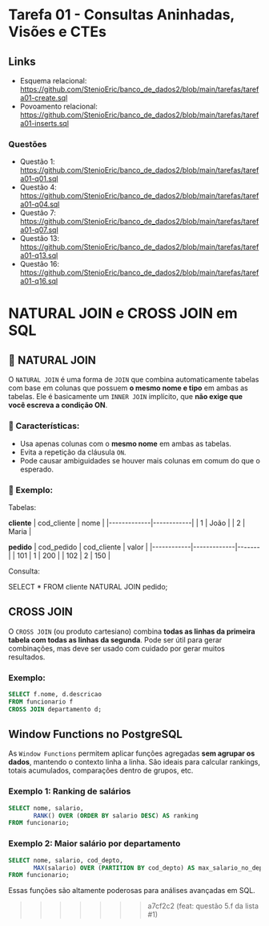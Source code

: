 # Tarefa 01 - Consultas Aninhadas, Visões e CTEs

## Links 

- Esquema relacional: https://github.com/StenioEric/banco_de_dados2/blob/main/tarefas/tarefa01-create.sql
- Povoamento relacional: https://github.com/StenioEric/banco_de_dados2/blob/main/tarefas/tarefa01-inserts.sql
### Questões
- Questão 1: https://github.com/StenioEric/banco_de_dados2/blob/main/tarefas/tarefa01-q01.sql
- Questão 4: https://github.com/StenioEric/banco_de_dados2/blob/main/tarefas/tarefa01-q04.sql
- Questão 7: https://github.com/StenioEric/banco_de_dados2/blob/main/tarefas/tarefa01-q07.sql
- Questão 13: https://github.com/StenioEric/banco_de_dados2/blob/main/tarefas/tarefa01-q13.sql
- Questão 16: https://github.com/StenioEric/banco_de_dados2/blob/main/tarefas/tarefa01-q16.sql


# NATURAL JOIN e CROSS JOIN em SQL

## 🔗 NATURAL JOIN

O `NATURAL JOIN` é uma forma de `JOIN` que combina automaticamente tabelas com base em colunas que possuem **o mesmo nome e tipo** em ambas as tabelas. Ele é basicamente um `INNER JOIN` implícito, que **não exige que você escreva a condição ON**.

### 🧠 Características:
- Usa apenas colunas com o **mesmo nome** em ambas as tabelas.
- Evita a repetição da cláusula `ON`.
- Pode causar ambiguidades se houver mais colunas em comum do que o esperado.

### 📌 Exemplo:

Tabelas:

**cliente**
| cod_cliente | nome       |
|-------------|------------|
| 1           | João       |
| 2           | Maria      |

**pedido**
| cod_pedido | cod_cliente | valor |
|------------|-------------|-------|
| 101        | 1           | 200   |
| 102        | 2           | 150   |

Consulta:

SELECT * 
FROM cliente 
NATURAL JOIN pedido;


## CROSS JOIN

O `CROSS JOIN` (ou produto cartesiano) combina **todas as linhas da primeira tabela com todas as linhas da segunda**. Pode ser útil para gerar combinações, mas deve ser usado com cuidado por gerar muitos resultados.

### Exemplo:
```sql
SELECT f.nome, d.descricao
FROM funcionario f
CROSS JOIN departamento d;
```

## Window Functions no PostgreSQL

As `Window Functions` permitem aplicar funções agregadas **sem agrupar os dados**, mantendo o contexto linha a linha. São ideais para calcular rankings, totais acumulados, comparações dentro de grupos, etc.

### Exemplo 1: Ranking de salários
```sql
SELECT nome, salario,
       RANK() OVER (ORDER BY salario DESC) AS ranking
FROM funcionario;
```

### Exemplo 2: Maior salário por departamento
```sql
SELECT nome, salario, cod_depto,
       MAX(salario) OVER (PARTITION BY cod_depto) AS max_salario_no_depto
FROM funcionario;
```

Essas funções são altamente poderosas para análises avançadas em SQL.

>>>>>>> a7cf2c2 (feat: questão 5.f da lista #1)
